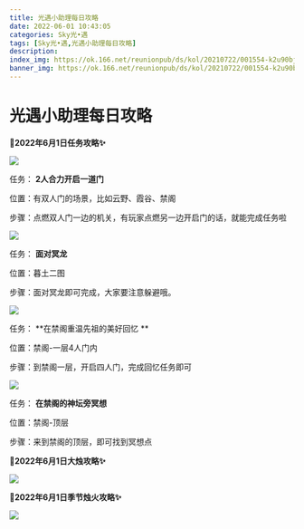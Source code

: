 ```yaml
---
title: 光遇小助理每日攻略
date: 2022-06-01 10:43:05
categories: Sky光•遇
tags: [Sky光•遇,光遇小助理每日攻略]
description: 
index_img: https://ok.166.net/reunionpub/ds/kol/20210722/001554-k2u90bj7ay.png?imageView&thumbnail=600x0&type=jpg
banner_img: https://ok.166.net/reunionpub/ds/kol/20210722/001554-k2u90bj7ay.png?imageView&thumbnail=600x0&type=jpg
---
```

# 光遇小助理每日攻略
**🎉2022年6月1日任务攻略✨**

![](https://ok.166.net/reunionpub/ds/kol/20220601/001024-zhn6ms2y45.png)

任务： **2人合力开启一道门**

位置：有双人门的场景，比如云野、霞谷、禁阁

步骤：点燃双人门一边的机关，有玩家点燃另一边开启门的话，就能完成任务啦

![](https://ok.166.net/reunionpub/ds/kol/20220601/001049-rtah3pdys5.png)

任务： **面对冥龙**

位置：暮土二图

步骤：面对冥龙即可完成，大家要注意躲避哦。

  

![](https://ok.166.net/reunionpub/ds/kol/20220601/001524-6al5cd0mvh.png)

任务： **在禁阁重温先祖的美好回忆  **

位置：禁阁-一层4人门内

步骤：到禁阁一层，开启四人门，完成回忆任务即可

![](https://ok.166.net/reunionpub/ds/kol/20220601/001154-7p6i4njlcw.png)

任务： **在禁阁的神坛旁冥想**

位置：禁阁-顶层

步骤：来到禁阁的顶层，即可找到冥想点

 **🎉2022年6月1日大烛攻略✨**

![](https://ok.166.net/reunionpub/ds/kol/20220601/001357-tsw5ohrku1.png)

  

 **🎉2022年6月1日季节烛火攻略✨**

![](https://ok.166.net/reunionpub/ds/kol/20220601/001345-sgcdt9h7b4.png)

  

